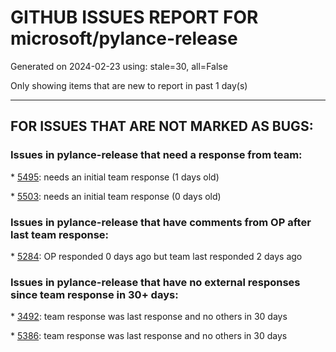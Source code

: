 
# GITHUB ISSUES REPORT FOR microsoft/pylance-release


Generated on 2024-02-23 using: stale=30, all=False


Only showing items that are new to report in past 1 day(s)


---

## FOR ISSUES THAT ARE NOT MARKED AS BUGS:


### Issues in pylance-release that need a response from team:


\* [5495](https://github.com/microsoft/pylance-release/issues/5495 "stubPath appears to be limited to a single path while include and extraPaths are lists"): needs an initial team response (1 days old)

\* [5503](https://github.com/microsoft/pylance-release/issues/5503 "Get All Workspace Symbols if search string is empty"): needs an initial team response (0 days old)

### Issues in pylance-release that have comments from OP after last team response:


\* [5284](https://github.com/microsoft/pylance-release/issues/5284 "Python smart navigation/auto-completion don't work anymore with 1.85.1"): OP responded 0 days ago but team last responded 2 days ago

### Issues in pylance-release that have no external responses since team response in 30+ days:


\* [3492](https://github.com/microsoft/pylance-release/issues/3492 "Cannot find 'decimal.Context' when typing 'decimal.ctxt'"): team response was last response and no others in 30 days

\* [5386](https://github.com/microsoft/pylance-release/issues/5386 "Rename key in TypedDict using &quot;rename symbol&quot; refactor should update all instances of that TypedDict"): team response was last response and no others in 30 days
